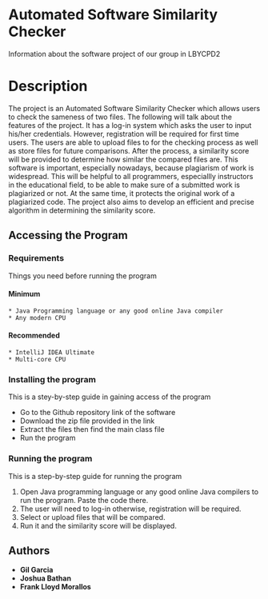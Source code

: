 # Automated Software Similarity Checker
Information about the software project of our group in  LBYCPD2

# Description
   The project is an Automated Software Similarity Checker which allows users to check the sameness of two files. The following will talk about the features of the project. It has a log-in system which asks the user to input his/her credentials. However, registration will be required for first time users. The users are able to upload files to for the checking process as well as store files for future comparisons. After the process, a similarity score will be provided to determine how similar the compared files are. This software is important, especially nowadays, because plagiarism of work is widespread. This will be helpful to all programmers, especiallly instructors in the educational field, to be able to make sure of a submitted work is plagiarized or not. At the same time, it protects the original work of a plagiarized code. The project also aims to develop an efficient and precise algorithm in determining the similarity score.

## Accessing the Program



### Requirements
Things you need before running the program

#### Minimum
```
* Java Programming language or any good online Java compiler 
* Any modern CPU
```

#### Recommended
```
* IntelliJ IDEA Ultimate
* Multi-core CPU
```
### Installing the program
This is a stey-by-step guide in gaining access of the program
- Go to the Github repository link of the software
- Download the zip file provided in the link
- Extract the files then find the main class file
- Run the program

### Running the program
This is a step-by-step guide for running the program

1. Open Java programming language or any good online Java compilers to run the program. Paste the code there.
2. The user will need to log-in otherwise, registration will be required. 
3. Select or upload files that will be compared.
4. Run it and the similarity score will be displayed. 

## Authors
* **Gil Garcia**
* **Joshua Bathan**
* **Frank Lloyd Morallos**
